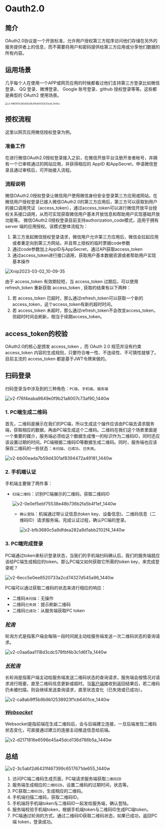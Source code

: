 # Oauth2.0

## 简介

OAuth2.0协议是一个开放标准，允许用户授权第三方程序访问他们存储在另外的服务提供者上的信息，而不需要将用户和密码提供给第三方应用或分享他们数据的所有内容。

## 运用场景

几乎每个人在使用一个APP或网页应用的时候都看过他们支持第三方登录比如微信登录、 QQ 登录、微博登录、 Google 账号登录、github 授权登录等等。这些都是典型的 OAuth2 使用场景。

<img src="image/v2-896097e280d052d9c91b9d1433b72bd4_1440w.webp" alt="v2-896097e280d052d9c91b9d1433b72bd4_1440w" style="zoom:50%;" />

## 授权流程

这里以网页应用微信授权登录为例。

### 准备工作

 在进行微信OAuth2.0授权登录接入之前，在微信开放平台注册开发者帐号，并拥有一个已审核通过的网站应用，并获得相应的 AppID 和AppSecret，申请微信登录且通过审核后，可开始接入流程。

### 流程说明

微信OAuth2.0授权登录让微信用户使用微信身份安全登录第三方应用或网站，在微信用户授权登录已接入微信OAuth2.0的第三方应用后，第三方可以获取到用户的接口调用凭证（access_token），通过access_token可以进行微信开放平台授权关系接口调用，从而可实现获取微信用户基本开放信息和帮助用户实现基础开放功能等。 微信OAuth2.0授权登录目前支持authorization_code模式，适用于拥有 server 端的应用授权。该模式整体流程为：

1. 第三方发起微信授权登录请求，微信用户允许第三方应用后，微信会拉起应用或者重定向到第三方网站，并且带上授权的临时票据code参数
2. 通过code参数加上AppID与AppSecret，通过API获取access_token
3. 通过access_token进行接口调用，获取用户基本数据资源或者帮助用户实现基本操作

![Xnip2023-03-02_10-09-35](image/Xnip2023-03-02_10-09-35.jpg)

由于 access_token 有效期较短，当 access_token 过期后，可以使用 refresh_token 重新获取 access_token , 获取的结果有以下两种：

1. 若 access_token 已超时，那么通过refresh_token可以获取一个新的access_token，这个access_token有新的超时时间。
2. 若 access_token 未超时，那么通过refresh_token不会改变access_token，但超时时间会刷新，相当于续期access_token。

## access_token的校验

OAuth2.0的核心是颁发 access_token ，而 OAuth 2.0 规范并没有约束 access_token 内容的生成规则，只要符合唯一性、不连续性、不可猜性就够了。目前主流的 access_token 都是基于JWT令牌来做的。

## 扫码登录

扫码登录当中涉及到的三种角色：`PC端`、`手机端`、`服务端`

![v2-f76f4eaba9649e0f9b21a8007c73af90_1440w](image/v2-f76f4eaba9649e0f9b21a8007c73af90_1440w.webp)

### 1. PC端生成二维码

首先，二维码是展示在我们的PC端，所以生成这个操作应该由PC端去请求服务端，获取相应的数据，再由PC端生成这个二维码。二维码在我们这个场景里面是一个重要的媒介，服务端必须给这个数据生成惟一的标识作为二维码ID，同时还应该设置过期的时间。PC端根据二维码ID等数据生成二维码。同时，服务端也应该保存二维码的一些状态：`未扫描`、`已成功`、`已失效`。

![v2-bb00eada7b59d4301af8394472a49181_1440w](image/v2-bb00eada7b59d4301af8394472a49181_1440w.webp)

### 2. 手机端认证

手机端主要做了两件事：

- `扫描二维码`：识别PC端展示的二维码，获取二维码ID

  ![v2-0e0ef5ebf75538e48b736b2fa5b4f1ef_1440w](image/v2-0e0ef5ebf75538e48b736b2fa5b4f1ef_1440w.webp)

  - `确认登陆`：机端通过带认证信息(token key、设备信息)、二维码信息（二维码ID）请求服务端，完成认证过程，确认PC端的登录。

    ![v2-bfb3680c5a9dfdea282a9d1abb2102f4_1440w](image/v2-bfb3680c5a9dfdea282a9d1abb2102f4_1440w.webp)

### 3. PC端完成登录

PC端通过token来标识登录状态，当我们的手机端扫码确认后，我们的服务端就应该给PC端生成相应的token。那么PC端又如何获取它所需的token key，来完成登录呢？

![v2-6ecc5e0ee8520733a2cd74327d545a96_1440w](image/v2-6ecc5e0ee8520733a2cd74327d545a96_1440w.webp)

PC端可以通过获取二维码的状态来进行相应的响应：

- 二维码`未扫描`：无操作
- 二维码`已失效`：提示刷新二维码
- 二维码`已成功`：从服务端获取PC token

### ***<u>轮询</u>***

轮询方式是指客户端会每隔一段时间就主动给服务端发送一次二维码状态的查询请求。

![v2-c0aa6aa1118d3cdc578fbf4b3c1d6f7a_1440w](image/v2-c0aa6aa1118d3cdc578fbf4b3c1d6f7a_1440w.webp)

### ***<u>长轮询</u>***

长轮询是指客户端主动给服务端发送二维码状态的查询请求，服务端会按情况对请求进行阻塞，直至二维码信息更新或超时。当[客户端](https://www.zhihu.com/search?q=客户端&search_source=Entity&hybrid_search_source=Entity&hybrid_search_extra={"sourceType"%3A"answer"%2C"sourceId"%3A2228788676})接收到返回结果后，若二维码仍未被扫描，则会继续发送查询请求，直至状态变化（已失效或已成功）。

![v2-ca8ab9ff5b9b9b12538923f1cb6401ce_1440w](image/v2-ca8ab9ff5b9b9b12538923f1cb6401ce_1440w.webp)

### ***<u>Websocket</u>***

Websocket是指前端在生成二维码后，会与后端建立连接，一旦后端发现二维码状态变化，可直接通过建立的连接主动推送信息给前端。

![v2-d2171816e6596e45a45dcd136d786b5a_1440w](image/v2-d2171816e6596e45a45dcd136d786b5a_1440w.webp)

## 总结

![v2-3c5abf2d6431f467399c6517671de655_1440w](image/v2-3c5abf2d6431f467399c6517671de655_1440w.webp)

1. 访问PC端二维码生成页面，PC端请求服务端获取`二维码ID`
2. 服务端生成相应的`二维码ID`，设置二维码的过期时间，状态等。
3. PC获取`二维码ID`，生成相应的二维码。
4. 手机端扫描二维码，获取二维码ID。
5. 手机端将手机端token与二维码ID一起发给服务端，确认登陆。
6. 服务端校验手机端token，根据手机端token与二维码ID生成PC端token。
7. PC端通过轮询的方式，通过二维码ID获取二维码状态，如果已成功，返回PC端 token，登录成功。

